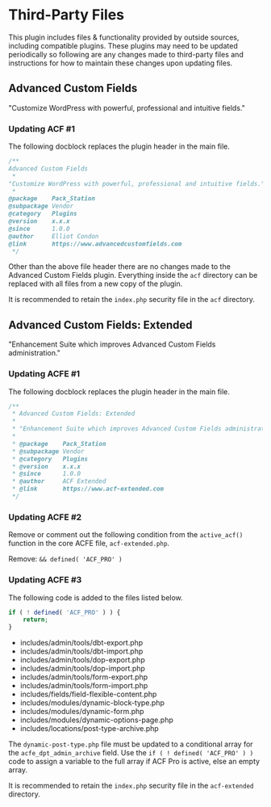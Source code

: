 # Third-Party Files

This plugin includes files & functionality provided by outside sources, including compatible plugins. These plugins may need to be updated periodically so following are any changes made to third-party files and instructions for how to maintain these changes upon updating files.

## Advanced Custom Fields

"Customize WordPress with powerful, professional and intuitive fields."

### Updating ACF #1

The following docblock replaces the plugin header in the main file.

```php
/**
Advanced Custom Fields
 *
"Customize WordPress with powerful, professional and intuitive fields."
 *
@package    Pack_Station
@subpackage Vendor
@category   Plugins
@version    x.x.x
@since      1.0.0
@author     Elliot Condon
@link       https://www.advancedcustomfields.com
 */
```

Other than the above file header there are no changes made to the Advanced Custom Fields plugin. Everything inside the `acf` directory can be replaced with all files from a new copy of the plugin.

It is recommended to retain the `index.php` security file in the `acf` directory.

## Advanced Custom Fields: Extended

"Enhancement Suite which improves Advanced Custom Fields administration."

### Updating ACFE #1

The following docblock replaces the plugin header in the main file.

```php
/**
 * Advanced Custom Fields: Extended
 *
 * "Enhancement Suite which improves Advanced Custom Fields administration."
 *
 * @package    Pack_Station
 * @subpackage Vendor
 * @category   Plugins
 * @version    x.x.x
 * @since      1.0.0
 * @author     ACF Extended
 * @link       https://www.acf-extended.com
 */
```

### Updating ACFE #2

Remove or comment out the following condition from the `active_acf()` function in the core ACFE file, `acf-extended.php`.

Remove:
`&& defined( 'ACF_PRO' )`

### Updating ACFE #3

The following code is added to the files listed below.

```php
if ( ! defined( 'ACF_PRO' ) ) {
    return;
}
```

* includes/admin/tools/dbt-export.php
* includes/admin/tools/dbt-import.php
* includes/admin/tools/dop-export.php
* includes/admin/tools/dop-import.php
* includes/admin/tools/form-export.php
* includes/admin/tools/form-import.php
* includes/fields/field-flexible-content.php
* includes/modules/dynamic-block-type.php
* includes/modules/dynamic-form.php
* includes/modules/dynamic-options-page.php
* includes/locations/post-type-archive.php

The `dynamic-post-type.php` file must be updated to a conditional array for the `acfe_dpt_admin_archive` field. Use the `if ( ! defined( 'ACF_PRO' ) )` code to assign a variable to the full array if ACF Pro is active, else an empty array.

It is recommended to retain the `index.php` security file in the `acf-extended` directory.

